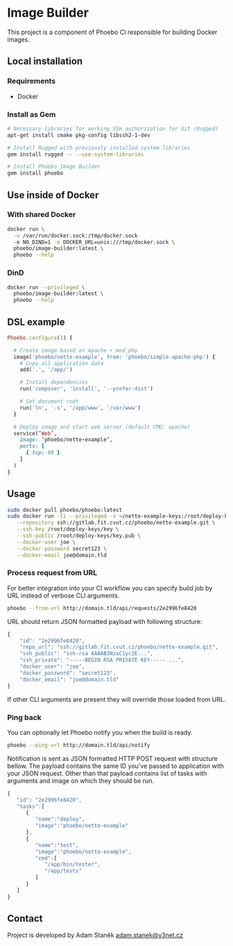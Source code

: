 # Image Builder

This project is a component of Phoebo CI responsible for building Docker images.

## Local installation

### Requirements

- Docker

### Install as Gem

```bash
# Necessary libraries for working SSH authorization for Git (Rugged)
apt-get install cmake pkg-config libssh2-1-dev

# Install Rugged with previously installed system libraries
gem install rugged -- --use-system-libraries

# Install Phoebo Image Builder
gem install phoebo
```

## Use inside of Docker

### With shared Docker

```bash
docker run \
  -v /var/run/docker.sock:/tmp/docker.sock
  -e NO_DIND=1 -e DOCKER_URL=unix:///tmp/docker.sock \
  phoebo/image-builder:latest \
  phoebo --help
```

### DinD

```bash
docker run --privileged \
  phoebo/image-builder:latest \
  phoebo --help
```

## DSL example

~~~ruby
Phoebo.configure(1) {

  # Create image based on Apache + mod_php
  image('phoebo/nette-example', from: 'phoebo/simple-apache-php') {
    # Copy all application data
    add('.', '/app/')

    # Install dependencies
    run('composer', 'install', '--prefer-dist')

    # Set document root
    run('ln', '-s', '/app/www', '/var/www')
  }

  # Deploy image and start web server (default CMD: apache)
  service(’Web’,
    image: ’phoebo/nette-example’,
    ports: [
      { tcp: 80 }
    ]
  )
}
~~~

## Usage

~~~bash
sudo docker pull phoebo/phoebo:latest
sudo docker run -ti --privileged -v ~/nette-example-keys:/root/deploy-keys phoebo/phoebo:latest phoebo \
   --repository ssh://gitlab.fit.cvut.cz/phoebo/nette-example.git \
   --ssh-key /root/deploy-keys/key \
   --ssh-public /root/deploy-keys/key.pub \
   --docker-user joe \
   --docker-password secret123 \
   --docker-email joe@domain.tld
~~~

### Process request from URL

For better integration into your CI workflow you can specify build job by URL instead of verbose CLI arguments.

~~~bash
phoebo --from-url http://domain.tld/api/requests/2e2996fe8420
~~~

URL should return JSON formatted payload with following structure:

~~~javascript
{
	"id": "2e2996fe8420",
	"repo_url": "ssh://gitlab.fit.cvut.cz/phoebo/nette-example.git",
	"ssh_public": "ssh-rsa AAAAB3NzaC1yc2E...",
	"ssh_private": "-----BEGIN RSA PRIVATE KEY----- ...",
	"docker_user": "joe",
	"docker_password": "secret123",
	"docker_email": "joe@domain.tld"
}
~~~

If other CLI arguments are present they will override those loaded from URL.

### Ping back

You can optionally let Phoebo notify you when the build is ready.

~~~bash
phoebo --ping-url http://domain.tld/api/notify
~~~

Notification is sent as JSON formatted HTTP POST request with structure bellow.
The payload contains the same ID you've passed to application with your JSON request.
Other than that payload contains list of tasks with arguments and image on which they should be run.

~~~javascript
{
   "id": "2e2996fe8420",
   "tasks":[
      {
         "name":"deploy",
         "image":"phoebo/nette-example"
      },
      {
         "name":"test",
         "image":"phoebo/nette-example",
         "cmd":[
            "/app/bin/tester",
            "/app/tests"
         ]
      }
   ]
}
~~~

## Contact

Project is developed by Adam Staněk <adam.stanek@v3net.cz>
